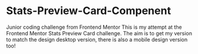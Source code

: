 # Stats-Preview-Card-Compenent
Junior coding challenge from Frontend Mentor
This is my attempt at the Frontend Mentor Stats Preview Card challenge.
The aim is to get my version to match the design desktop version, there is also a mobile design version too!

